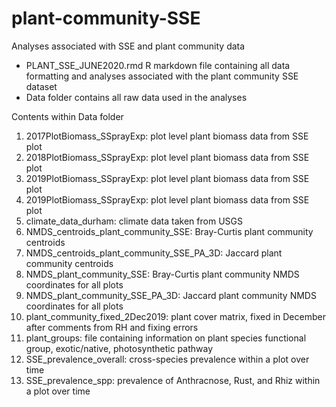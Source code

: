 # plant-community-SSE
Analyses associated with SSE and plant community data

- PLANT_SSE_JUNE2020.rmd R markdown file containing all data formatting and analyses associated with the plant community SSE dataset
- Data folder contains all raw data used in the analyses 

Contents within Data folder
1. 2017PlotBiomass_SSprayExp: plot level plant biomass data from SSE plot 
2. 2018PlotBiomass_SSprayExp: plot level plant biomass data from SSE plot 
3. 2019PlotBiomass_SSprayExp: plot level plant biomass data from SSE plot 
4. 2019PlotBiomass_SSprayExp: plot level plant biomass data from SSE plot 
5. climate_data_durham: climate data taken from USGS 
6. NMDS_centroids_plant_community_SSE: Bray-Curtis plant community centroids
7. NMDS_centroids_plant_community_SSE_PA_3D: Jaccard plant community centroids
8. NMDS_plant_community_SSE: Bray-Curtis plant community NMDS coordinates for all plots 
9. NMDS_plant_community_SSE_PA_3D: Jaccard plant community NMDS coordinates for all plots 
10. plant_community_fixed_2Dec2019: plant cover matrix, fixed in December after comments from RH and fixing errors
11. plant_groups: file containing information on plant species functional group, exotic/native, photosynthetic pathway 
12. SSE_prevalence_overall: cross-species prevalence within a plot over time 
13. SSE_prevalence_spp: prevalence of Anthracnose, Rust, and Rhiz within a plot over time
